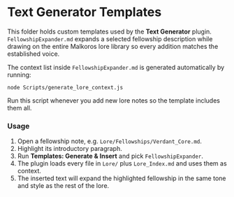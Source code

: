 # Text Generator Templates

This folder holds custom templates used by the **Text Generator** plugin. `FellowshipExpander.md` expands a selected fellowship description while drawing on the entire Malkoros lore library so every addition matches the established voice.

The context list inside `FellowshipExpander.md` is generated automatically by running:

```
node Scripts/generate_lore_context.js
```

Run this script whenever you add new lore notes so the template includes them all.

### Usage
1. Open a fellowship note, e.g. `Lore/Fellowships/Verdant_Core.md`.
2. Highlight its introductory paragraph.
3. Run **Templates: Generate & Insert** and pick `FellowshipExpander`.
4. The plugin loads every file in `Lore/` plus `Lore_Index.md` and uses them as context.
5. The inserted text will expand the highlighted fellowship in the same tone and style as the rest of the lore.